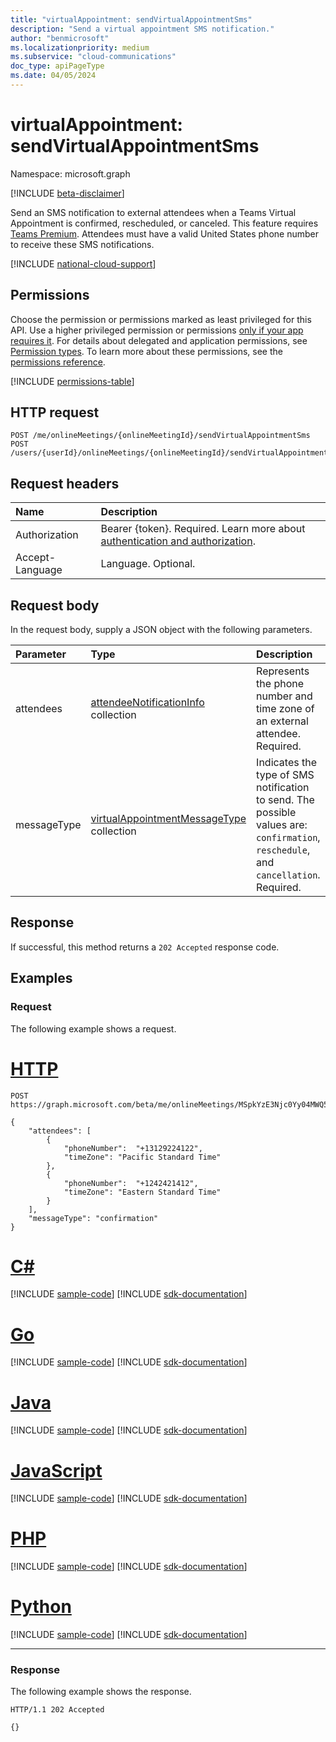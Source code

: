 ```yaml
---
title: "virtualAppointment: sendVirtualAppointmentSms"
description: "Send a virtual appointment SMS notification."
author: "benmicrosoft"
ms.localizationpriority: medium
ms.subservice: "cloud-communications"
doc_type: apiPageType
ms.date: 04/05/2024
---
```


# virtualAppointment: sendVirtualAppointmentSms

Namespace: microsoft.graph

[!INCLUDE [beta-disclaimer](../../includes/beta-disclaimer.md)]

Send an SMS notification to external attendees when a Teams Virtual Appointment is confirmed, rescheduled, or canceled. This feature requires [Teams Premium](/microsoftteams/teams-add-on-licensing/licensing-enhance-teams). Attendees must have a valid United States phone number to receive these SMS notifications.

[!INCLUDE [national-cloud-support](../../includes/global-only.md)]

## Permissions

Choose the permission or permissions marked as least privileged for this API. Use a higher privileged permission or permissions [only if your app requires it](/graph/permissions-overview#best-practices-for-using-microsoft-graph-permissions). For details about delegated and application permissions, see [Permission types](/graph/permissions-overview#permission-types). To learn more about these permissions, see the [permissions reference](/graph/permissions-reference).

<!-- { "blockType": "permissions", "name": "virtualappointment_sendvirtualappointmentsms" } -->
[!INCLUDE [permissions-table](../includes/permissions/virtualappointment-sendvirtualappointmentsms-permissions.md)]


## HTTP request

<!-- {
  "blockType": "ignored"
}
-->
```http
POST /me/onlineMeetings/{onlineMeetingId}/sendVirtualAppointmentSms
POST /users/{userId}/onlineMeetings/{onlineMeetingId}/sendVirtualAppointmentSms
```

## Request headers

| Name            | Description               |
| :-------------- | :------------------------ |
|Authorization|Bearer {token}. Required. Learn more about [authentication and authorization](/graph/auth/auth-concepts).|
| Accept-Language | Language. Optional.       |

## Request body

In the request body, supply a JSON object with the following parameters.

|Parameter|Type|Description|
|:---|:---|:---|
|attendees|[attendeeNotificationInfo](../resources/attendeenotificationinfo.md) collection|Represents the phone number and time zone of an external attendee. Required.|
|messageType|[virtualAppointmentMessageType](../resources/virtualappointmentmessagetype.md) collection|Indicates the type of SMS notification to send. The possible values are: `confirmation`, `reschedule`, and `cancellation`. Required.|

## Response

If successful, this method returns a `202 Accepted` response code. 

## Examples

### Request

The following example shows a request.

# [HTTP](#tab/http)
<!-- {
  "blockType": "request",
  "name": "get_virtualappointment_sendVirtualAppointmentSms",
  "sampleKeys": ["MSpkYzE3Njc0Yy04MWQ5LTRhZGItYmZi"]
}
-->
```http
POST https://graph.microsoft.com/beta/me/onlineMeetings/MSpkYzE3Njc0Yy04MWQ5LTRhZGItYmZi/sendVirtualAppointmentSms

{ 
    "attendees": [ 
        {
            "phoneNumber":  "+13129224122",
            "timeZone": "Pacific Standard Time"
        },
        {
            "phoneNumber":  "+1242421412",
            "timeZone": "Eastern Standard Time"
        }
    ], 
    "messageType": "confirmation"
} 
```

# [C#](#tab/csharp)
[!INCLUDE [sample-code](../includes/snippets/csharp/get-virtualappointment-sendvirtualappointmentsms-csharp-snippets.md)]
[!INCLUDE [sdk-documentation](../includes/snippets/snippets-sdk-documentation-link.md)]

# [Go](#tab/go)
[!INCLUDE [sample-code](../includes/snippets/go/get-virtualappointment-sendvirtualappointmentsms-go-snippets.md)]
[!INCLUDE [sdk-documentation](../includes/snippets/snippets-sdk-documentation-link.md)]

# [Java](#tab/java)
[!INCLUDE [sample-code](../includes/snippets/java/get-virtualappointment-sendvirtualappointmentsms-java-snippets.md)]
[!INCLUDE [sdk-documentation](../includes/snippets/snippets-sdk-documentation-link.md)]

# [JavaScript](#tab/javascript)
[!INCLUDE [sample-code](../includes/snippets/javascript/get-virtualappointment-sendvirtualappointmentsms-javascript-snippets.md)]
[!INCLUDE [sdk-documentation](../includes/snippets/snippets-sdk-documentation-link.md)]

# [PHP](#tab/php)
[!INCLUDE [sample-code](../includes/snippets/php/get-virtualappointment-sendvirtualappointmentsms-php-snippets.md)]
[!INCLUDE [sdk-documentation](../includes/snippets/snippets-sdk-documentation-link.md)]

# [Python](#tab/python)
[!INCLUDE [sample-code](../includes/snippets/python/get-virtualappointment-sendvirtualappointmentsms-python-snippets.md)]
[!INCLUDE [sdk-documentation](../includes/snippets/snippets-sdk-documentation-link.md)]

---

### Response

The following example shows the response.

<!-- {
  "blockType": "response",
  "truncated": true,
  "@odata.type": "Edm.String"
}
-->
```http
HTTP/1.1 202 Accepted

{}
```
